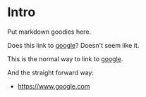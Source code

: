 # Intro

Put markdown goodies here.

Does this link to [google]()?  Doesn't seem like it.

This is the normal way to link to [google](https://www.google.com).


[google]: [https://www.google.com]()


And the straight forward way:

- https://www.google.com

